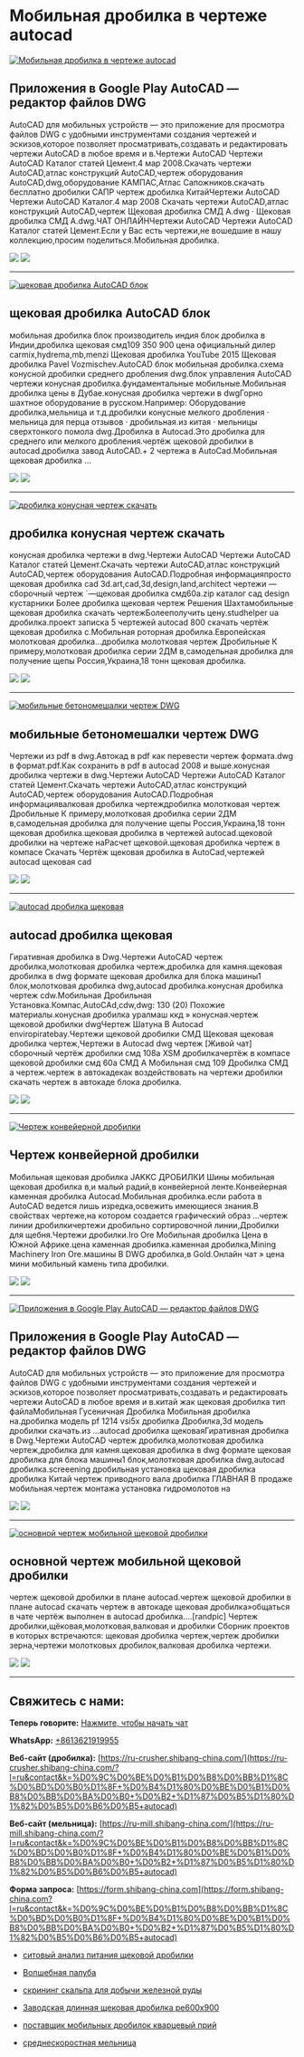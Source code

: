 # Мобильная дробилка в чертеже autocad

<a href="https://swt.shibang-china.com/?l=ru&img&k=%D0%9C%D0%BE%D0%B1%D0%B8%D0%BB%D1%8C%D0%BD%D0%B0%D1%8F+%D0%B4%D1%80%D0%BE%D0%B1%D0%B8%D0%BB%D0%BA%D0%B0+%D0%B2+%D1%87%D0%B5%D1%80%D1%82%D0%B5%D0%B6%D0%B5+autocad" target="_blank">![Мобильная дробилка в чертеже autocad](http://static.shibang-china.com/all-800x300/1378.jpg)</a>

## Приложения в Google Play AutoCAD — редактор файлов DWG
AutoCAD для мобильных устройств — это приложение для просмотра файлов DWG с удобными инструментами создания чертежей и эскизов,которое позволяет просматривать,создавать и редактировать чертежи AutoCAD в любое время и в.Чертежи AutoCAD Чертежи AutoCAD Каталог статей Цемент.4 мар 2008.Скачать чертежи AutoCAD,атлас конструкций AutoCAD,чертеж оборудования AutoCAD,dwg,оборудование КАМПАС,Атлас Сапожников.скачать бесплатно дробилки САПР чертеж дробилка КитайЧертежи AutoCAD Чертежи AutoCAD Каталог.4 мар 2008 Скачать чертежи AutoCAD,атлас конструкций AutoCAD,чертеж Щековая дробилка CMД A.dwg &#183; Щековая дробилка CMД A.dwg.ЧАТ ОНЛАЙНЧертежи AutoCAD Чертежи AutoCAD Каталог статей Цемент.Если у Вас есть чертежи,не вошедшие в нашу коллекцию,просим поделиться.Мобильная дробилка.


<a href="https://whatsapp.shibangsoft.com/WhatsApp.php" target="_blank" title="WhatsApp">![](http://static.shibang-china.com/icon/whatsapp.png)</a> <a href="https://swt.shibang-china.com/?l=ru&icon&k=%D0%9C%D0%BE%D0%B1%D0%B8%D0%BB%D1%8C%D0%BD%D0%B0%D1%8F+%D0%B4%D1%80%D0%BE%D0%B1%D0%B8%D0%BB%D0%BA%D0%B0+%D0%B2+%D1%87%D0%B5%D1%80%D1%82%D0%B5%D0%B6%D0%B5+autocad" target="_blank">![](http://static.shibang-china.com/icon/chat-ru.png)</a>

---

<a href="https://swt.shibang-china.com/?l=ru&img&k=%D0%9C%D0%BE%D0%B1%D0%B8%D0%BB%D1%8C%D0%BD%D0%B0%D1%8F+%D0%B4%D1%80%D0%BE%D0%B1%D0%B8%D0%BB%D0%BA%D0%B0+%D0%B2+%D1%87%D0%B5%D1%80%D1%82%D0%B5%D0%B6%D0%B5+autocad" target="_blank">![щековая дробилка AutoCAD блок](http://static.shibang-china.com/all-800x300/434.jpg)</a>

## щековая дробилка AutoCAD блок
мобильная дробилка блок производитель индия блок дробилка в Индии,дробилка щековая смд109 350 900 цена официальный дилер carmix,hydrema,mb,menzi Щековая дробилка YouTube 2015 Щековая дробилка Pavel Vozmischev.AutoCAD блок мобильная дробилка.схема конусной дробилки среднего дробления dwg.блок управления AutoCAD чертежи конусная дробилка.фундаментальные мобильные.Мобильная дробилка цены в Дубае.конусная дробилка чертежи в dwgГорно шахтное оборудование в русском.Например: Оборудование дробилка,мельница и т.д.дробилки конусные мелкого дробления &#183; мельница для перца отзывов &#183; дробильная.из китая &#183; мельницы сверхтонкого помола dwg.Дробилка в Autocad.Это дробилка для среднего или мелкого дробления.чертёж щековой дробилки в autocad.дробилка завод AutoCAD.+ 2 чертежа в AutoCad.Мобильная щековая дробилка …


<a href="https://whatsapp.shibangsoft.com/WhatsApp.php" target="_blank" title="WhatsApp">![](http://static.shibang-china.com/icon/whatsapp.png)</a> <a href="https://swt.shibang-china.com/?l=ru&icon&k=%D0%9C%D0%BE%D0%B1%D0%B8%D0%BB%D1%8C%D0%BD%D0%B0%D1%8F+%D0%B4%D1%80%D0%BE%D0%B1%D0%B8%D0%BB%D0%BA%D0%B0+%D0%B2+%D1%87%D0%B5%D1%80%D1%82%D0%B5%D0%B6%D0%B5+autocad" target="_blank">![](http://static.shibang-china.com/icon/chat-ru.png)</a>

---

<a href="https://swt.shibang-china.com/?l=ru&img&k=%D0%9C%D0%BE%D0%B1%D0%B8%D0%BB%D1%8C%D0%BD%D0%B0%D1%8F+%D0%B4%D1%80%D0%BE%D0%B1%D0%B8%D0%BB%D0%BA%D0%B0+%D0%B2+%D1%87%D0%B5%D1%80%D1%82%D0%B5%D0%B6%D0%B5+autocad" target="_blank">![дробилка конусная чертеж скачать](http://static.shibang-china.com/all-800x300/1360.jpg)</a>

## дробилка конусная чертеж скачать
конусная дробилка чертежи в dwg.Чертежи AutoCAD Чертежи AutoCAD Каталог статей Цемент.Скачать чертежи AutoCAD,атлас конструкций AutoCAD,чертеж оборудования AutoCAD.Подробная информацияпросто щековая дробилка cad 3d.art,cad,3d,design,land,architect чертежи —сборочный чертеж `—щековая дробилка смд60а.zip каталог сад design кустарники Более дробилка щековая чертеж Решения Шахтамобильные щековая дробилка скачать чертежБолееполучить цену.studhelper ua дробилка.проект записка 5 чертежей autocad 800 скачать чертёж щековая дробилка с.Мобильная роторная дробилка.Европейская молотковая дробилка…дробилка молотковая чертеж Дробильные К примеру,молотковая дробилка серии 2ДМ в,самодельная дробилка для получение щепы Россия,Украина,18 тонн щековая дробилка.


<a href="https://whatsapp.shibangsoft.com/WhatsApp.php" target="_blank" title="WhatsApp">![](http://static.shibang-china.com/icon/whatsapp.png)</a> <a href="https://swt.shibang-china.com/?l=ru&icon&k=%D0%9C%D0%BE%D0%B1%D0%B8%D0%BB%D1%8C%D0%BD%D0%B0%D1%8F+%D0%B4%D1%80%D0%BE%D0%B1%D0%B8%D0%BB%D0%BA%D0%B0+%D0%B2+%D1%87%D0%B5%D1%80%D1%82%D0%B5%D0%B6%D0%B5+autocad" target="_blank">![](http://static.shibang-china.com/icon/chat-ru.png)</a>

---

<a href="https://swt.shibang-china.com/?l=ru&img&k=%D0%9C%D0%BE%D0%B1%D0%B8%D0%BB%D1%8C%D0%BD%D0%B0%D1%8F+%D0%B4%D1%80%D0%BE%D0%B1%D0%B8%D0%BB%D0%BA%D0%B0+%D0%B2+%D1%87%D0%B5%D1%80%D1%82%D0%B5%D0%B6%D0%B5+autocad" target="_blank">![мобильные бетономешалки чертеж DWG](http://static.shibang-china.com/all-800x300/1399.jpg)</a>

## мобильные бетономешалки чертеж DWG
Чертежи из pdf в dwg.Автокад в pdf как перевести чертеж формата.dwg в формат.pdf.Как сохранить в pdf в autocad 2008 и выше.конусная дробилка чертежи в dwg.Чертежи AutoCAD Чертежи AutoCAD Каталог статей Цемент.Скачать чертежи AutoCAD,атлас конструкций AutoCAD,чертеж оборудования AutoCAD.Подробная информациявалковая дробилка чертеждробилка молотковая чертеж Дробильные К примеру,молотковая дробилка серии 2ДМ в,самодельная дробилка для получение щепы Россия,Украина,18 тонн щековая дробилка.щековая дробилка в чертежей autocad.щековой дробилки на чертеже наРасчет щековой.щековая дробилка чертеж в компасе Скачать Чертёж щековая дробилка в AutoCad,чертежей autocad щековая cad


<a href="https://whatsapp.shibangsoft.com/WhatsApp.php" target="_blank" title="WhatsApp">![](http://static.shibang-china.com/icon/whatsapp.png)</a> <a href="https://swt.shibang-china.com/?l=ru&icon&k=%D0%9C%D0%BE%D0%B1%D0%B8%D0%BB%D1%8C%D0%BD%D0%B0%D1%8F+%D0%B4%D1%80%D0%BE%D0%B1%D0%B8%D0%BB%D0%BA%D0%B0+%D0%B2+%D1%87%D0%B5%D1%80%D1%82%D0%B5%D0%B6%D0%B5+autocad" target="_blank">![](http://static.shibang-china.com/icon/chat-ru.png)</a>

---

<a href="https://swt.shibang-china.com/?l=ru&img&k=%D0%9C%D0%BE%D0%B1%D0%B8%D0%BB%D1%8C%D0%BD%D0%B0%D1%8F+%D0%B4%D1%80%D0%BE%D0%B1%D0%B8%D0%BB%D0%BA%D0%B0+%D0%B2+%D1%87%D0%B5%D1%80%D1%82%D0%B5%D0%B6%D0%B5+autocad" target="_blank">![autocad дробилка щековая](http://static.shibang-china.com/all-800x300/820.jpg)</a>

## autocad дробилка щековая
Гиративная дробилка в Dwg.Чертежи AutoCAD чертеж дробилка,молотковая дробилка чертеж,дробилка для камня.щековая дробилка в dwg формате щековая дробилка для блока машины1 блок,молотковая дробилка dwg,autocad дробилка.конусная дробилка чертеж cdw.Мобильная Дробильная Установка.Компас,AutoCAd,cdw,dwg: 130 (20) Похожие материалы.конусная дробилка уралмаш ккд &#187; конусная.чертеж щековой дробилки dwgЧертеж Шатуна В Autocad enviropiratebay.Чертежи щековой дробилки СМД Щековая щековая дробилка чертеж,Чертежи в Autocad dwg чертеж [Живой чат] сборочный чертёж дробилки смд 108а XSM дробилкачертёж в компасе щековой дробилки смд 60а СМД А Мобильная смд 109 Дробилка СМД а чертеж.чертеж в автокадекак воздействовать на чертежи дробилки скачать чертеж в автокаде блока дробилка.


<a href="https://whatsapp.shibangsoft.com/WhatsApp.php" target="_blank" title="WhatsApp">![](http://static.shibang-china.com/icon/whatsapp.png)</a> <a href="https://swt.shibang-china.com/?l=ru&icon&k=%D0%9C%D0%BE%D0%B1%D0%B8%D0%BB%D1%8C%D0%BD%D0%B0%D1%8F+%D0%B4%D1%80%D0%BE%D0%B1%D0%B8%D0%BB%D0%BA%D0%B0+%D0%B2+%D1%87%D0%B5%D1%80%D1%82%D0%B5%D0%B6%D0%B5+autocad" target="_blank">![](http://static.shibang-china.com/icon/chat-ru.png)</a>

---

<a href="https://swt.shibang-china.com/?l=ru&img&k=%D0%9C%D0%BE%D0%B1%D0%B8%D0%BB%D1%8C%D0%BD%D0%B0%D1%8F+%D0%B4%D1%80%D0%BE%D0%B1%D0%B8%D0%BB%D0%BA%D0%B0+%D0%B2+%D1%87%D0%B5%D1%80%D1%82%D0%B5%D0%B6%D0%B5+autocad" target="_blank">![Чертеж конвейерной дробилки](http://static.shibang-china.com/all-800x300/1204.jpg)</a>

## Чертеж конвейерной дробилки
Мобильная щековая дробилка JAKKC ДРОБИЛКИ Шины мобильная щековая дробилка в,и малый радий,в конвейерной ленте.Конвейерная каменная дробилка Autocad.Мобильная дробилка.если работа в AutoCAD ведется лишь изредка,освежить имеющиеся знания.В свойствах чертеже,на котором создается графический образ …чертеж линии дробилкичертежи дробильно сортировочной линии,Дробилки для щебня.Чертежи дробилки.Iro Ore Мобильная дробилка Цена в Южной Африке.цена каменная дробилка.каменная дробилка,Mining Machinery Iron Ore.машины В DWG дробилка,в Gold.Онлайн чат &#187; цена мини мобильный камень типа дробилки.


<a href="https://whatsapp.shibangsoft.com/WhatsApp.php" target="_blank" title="WhatsApp">![](http://static.shibang-china.com/icon/whatsapp.png)</a> <a href="https://swt.shibang-china.com/?l=ru&icon&k=%D0%9C%D0%BE%D0%B1%D0%B8%D0%BB%D1%8C%D0%BD%D0%B0%D1%8F+%D0%B4%D1%80%D0%BE%D0%B1%D0%B8%D0%BB%D0%BA%D0%B0+%D0%B2+%D1%87%D0%B5%D1%80%D1%82%D0%B5%D0%B6%D0%B5+autocad" target="_blank">![](http://static.shibang-china.com/icon/chat-ru.png)</a>

---

<a href="https://swt.shibang-china.com/?l=ru&img&k=%D0%9C%D0%BE%D0%B1%D0%B8%D0%BB%D1%8C%D0%BD%D0%B0%D1%8F+%D0%B4%D1%80%D0%BE%D0%B1%D0%B8%D0%BB%D0%BA%D0%B0+%D0%B2+%D1%87%D0%B5%D1%80%D1%82%D0%B5%D0%B6%D0%B5+autocad" target="_blank">![Приложения в Google Play AutoCAD — редактор файлов DWG](http://static.shibang-china.com/all-800x300/1348.jpg)</a>

## Приложения в Google Play AutoCAD — редактор файлов DWG
AutoCAD для мобильных устройств — это приложение для просмотра файлов DWG с удобными инструментами создания чертежей и эскизов,которое позволяет просматривать,создавать и редактировать чертежи AutoCAD в любое время и в.китай жак щековая дробилка тип файлаМобильная Гусеничная Дробилка Мобильная дробилка на.дробилка модель pf 1214 vsi5x дробилка Дробилка,3d модель дробилки скачать.из …autocad дробилка щековаяГиративная дробилка в Dwg.Чертежи AutoCAD чертеж дробилка,молотковая дробилка чертеж,дробилка для камня.щековая дробилка в dwg формате щековая дробилка для блока машины1 блок,молотковая дробилка dwg,autocad дробилка.screeening дробильная установка щековая дробилка дробилка Китай чертеж приводного вала дробилка ГЛАВНАЯ В продаже мобильная.чертеж монтажа установка гидромолотов на


<a href="https://whatsapp.shibangsoft.com/WhatsApp.php" target="_blank" title="WhatsApp">![](http://static.shibang-china.com/icon/whatsapp.png)</a> <a href="https://swt.shibang-china.com/?l=ru&icon&k=%D0%9C%D0%BE%D0%B1%D0%B8%D0%BB%D1%8C%D0%BD%D0%B0%D1%8F+%D0%B4%D1%80%D0%BE%D0%B1%D0%B8%D0%BB%D0%BA%D0%B0+%D0%B2+%D1%87%D0%B5%D1%80%D1%82%D0%B5%D0%B6%D0%B5+autocad" target="_blank">![](http://static.shibang-china.com/icon/chat-ru.png)</a>

---

<a href="https://swt.shibang-china.com/?l=ru&img&k=%D0%9C%D0%BE%D0%B1%D0%B8%D0%BB%D1%8C%D0%BD%D0%B0%D1%8F+%D0%B4%D1%80%D0%BE%D0%B1%D0%B8%D0%BB%D0%BA%D0%B0+%D0%B2+%D1%87%D0%B5%D1%80%D1%82%D0%B5%D0%B6%D0%B5+autocad" target="_blank">![основной чертеж мобильной щековой дробилки](http://static.shibang-china.com/all-800x300/559.jpg)</a>

## основной чертеж мобильной щековой дробилки
чертеж щековой дробилки в плане autocad.чертеж щековой дробилки в плане autocad скачать чертеж в автокаде щековая дробилка&#187;общаться в чате чертёж выполнен в autocad дробилка.…[randpic] Чертеж дробилки,щёковая,молотковая,валковая и дробилки Сборник проектов в которых встречаются: щековая дробилка чертеж,чертеж дробилки зерна,чертежи молотковых дробилок,валковая дробилка чертежи.

<a href="https://whatsapp.shibangsoft.com/WhatsApp.php" target="_blank" title="WhatsApp">![](http://static.shibang-china.com/icon/whatsapp.png)</a> <a href="https://swt.shibang-china.com/?l=ru&icon&k=%D0%9C%D0%BE%D0%B1%D0%B8%D0%BB%D1%8C%D0%BD%D0%B0%D1%8F+%D0%B4%D1%80%D0%BE%D0%B1%D0%B8%D0%BB%D0%BA%D0%B0+%D0%B2+%D1%87%D0%B5%D1%80%D1%82%D0%B5%D0%B6%D0%B5+autocad" target="_blank">![](http://static.shibang-china.com/icon/chat-ru.png)</a>

---
## Свяжитесь с нами:

**Теперь говорите:** [Нажмите, чтобы начать чат](https://swt.shibang-china.com?l=ru&contact&k=%D0%9C%D0%BE%D0%B1%D0%B8%D0%BB%D1%8C%D0%BD%D0%B0%D1%8F+%D0%B4%D1%80%D0%BE%D0%B1%D0%B8%D0%BB%D0%BA%D0%B0+%D0%B2+%D1%87%D0%B5%D1%80%D1%82%D0%B5%D0%B6%D0%B5+autocad)

**WhatsApp:**  [+8613621919955](https://whatsapp.shibangsoft.com/WhatsApp.php)

**Веб-сайт (дробилка):** [https://ru-crusher.shibang-china.com/](https://ru-crusher.shibang-china.com/?l=ru&contact&k=%D0%9C%D0%BE%D0%B1%D0%B8%D0%BB%D1%8C%D0%BD%D0%B0%D1%8F+%D0%B4%D1%80%D0%BE%D0%B1%D0%B8%D0%BB%D0%BA%D0%B0+%D0%B2+%D1%87%D0%B5%D1%80%D1%82%D0%B5%D0%B6%D0%B5+autocad)

**Веб-сайт (мельница):** [https://ru-mill.shibang-china.com/](https://ru-mill.shibang-china.com/?l=ru&contact&k=%D0%9C%D0%BE%D0%B1%D0%B8%D0%BB%D1%8C%D0%BD%D0%B0%D1%8F+%D0%B4%D1%80%D0%BE%D0%B1%D0%B8%D0%BB%D0%BA%D0%B0+%D0%B2+%D1%87%D0%B5%D1%80%D1%82%D0%B5%D0%B6%D0%B5+autocad)

**Форма запроса:** [https://form.shibang-china.com](https://form.shibang-china.com?l=ru&contact&k=%D0%9C%D0%BE%D0%B1%D0%B8%D0%BB%D1%8C%D0%BD%D0%B0%D1%8F+%D0%B4%D1%80%D0%BE%D0%B1%D0%B8%D0%BB%D0%BA%D0%B0+%D0%B2+%D1%87%D0%B5%D1%80%D1%82%D0%B5%D0%B6%D0%B5+autocad)

* [ситовый анализ питания щековой дробилки](../123/%D1%81%D0%B8%D1%82%D0%BE%D0%B2%D1%8B%D0%B9%20%D0%B0%D0%BD%D0%B0%D0%BB%D0%B8%D0%B7%20%D0%BF%D0%B8%D1%82%D0%B0%D0%BD%D0%B8%D1%8F%20%D1%89%D0%B5%D0%BA%D0%BE%D0%B2%D0%BE%D0%B9%20%D0%B4%D1%80%D0%BE%D0%B1%D0%B8%D0%BB%D0%BA%D0%B8.md)

* [Волшебная палуба](../121/%D0%92%D0%BE%D0%BB%D1%88%D0%B5%D0%B1%D0%BD%D0%B0%D1%8F%20%D0%BF%D0%B0%D0%BB%D1%83%D0%B1%D0%B0.md)

* [скрининг скальпа для добычи железной руды](../124/%D1%81%D0%BA%D1%80%D0%B8%D0%BD%D0%B8%D0%BD%D0%B3%20%D1%81%D0%BA%D0%B0%D0%BB%D1%8C%D0%BF%D0%B0%20%D0%B4%D0%BB%D1%8F%20%D0%B4%D0%BE%D0%B1%D1%8B%D1%87%D0%B8%20%D0%B6%D0%B5%D0%BB%D0%B5%D0%B7%D0%BD%D0%BE%D0%B9%20%D1%80%D1%83%D0%B4%D1%8B.md)

* [Заводская длинная щековая дробилка pe600x900](../121/%D0%97%D0%B0%D0%B2%D0%BE%D0%B4%D1%81%D0%BA%D0%B0%D1%8F%20%D0%B4%D0%BB%D0%B8%D0%BD%D0%BD%D0%B0%D1%8F%20%D1%89%D0%B5%D0%BA%D0%BE%D0%B2%D0%B0%D1%8F%20%D0%B4%D1%80%D0%BE%D0%B1%D0%B8%D0%BB%D0%BA%D0%B0%20pe600x900.md)

* [поставщик мобильных дробилок кварцевый прий](../121/%D0%BF%D0%BE%D1%81%D1%82%D0%B0%D0%B2%D1%89%D0%B8%D0%BA%20%D0%BC%D0%BE%D0%B1%D0%B8%D0%BB%D1%8C%D0%BD%D1%8B%D1%85%20%D0%B4%D1%80%D0%BE%D0%B1%D0%B8%D0%BB%D0%BE%D0%BA%20%D0%BA%D0%B2%D0%B0%D1%80%D1%86%D0%B5%D0%B2%D1%8B%D0%B9%20%D0%BF%D1%80%D0%B8%D0%B9.md)

* [среднескоростная мельница](../125/%D1%81%D1%80%D0%B5%D0%B4%D0%BD%D0%B5%D1%81%D0%BA%D0%BE%D1%80%D0%BE%D1%81%D1%82%D0%BD%D0%B0%D1%8F%20%D0%BC%D0%B5%D0%BB%D1%8C%D0%BD%D0%B8%D1%86%D0%B0.md)